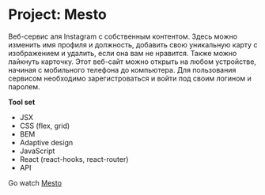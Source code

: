 # Project: Mesto 

Веб-сервис аля Instagram с собственным контентом. Здесь можно изменить имя профиля и должность, добавить свою уникальную карту с изображением и удалить, если она вам не нравится. Также можно лайкнуть карточку. Этот веб-сайт можно открыть на любом устройстве, начиная с мобильного телефона до компьютера. Для пользования сервисом необходимо зарегистроваться и войти под своим логином и паролем.

**Tool set**

* JSX
* CSS (flex, grid)
* BEM
* Adaptive design
* JavaScript
* React (react-hooks, react-router)
* API

Go watch [Mesto](https://pahanavr.github.io/react-mesto-auth/)

